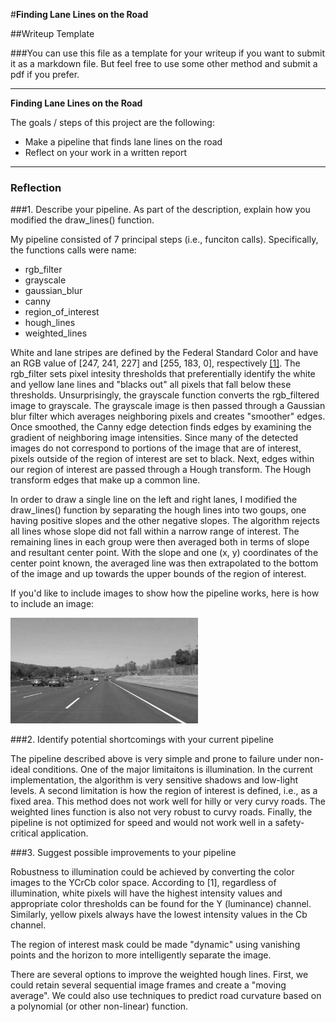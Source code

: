 #**Finding Lane Lines on the Road** 

##Writeup Template

###You can use this file as a template for your writeup if you want to submit it as a markdown file. But feel free to use some other method and submit a pdf if you prefer.

---

**Finding Lane Lines on the Road**

The goals / steps of this project are the following:
* Make a pipeline that finds lane lines on the road
* Reflect on your work in a written report


[//]: # (Image References)

[image1]: ./examples/grayscale.jpg "Grayscale"

---

### Reflection

###1. Describe your pipeline. As part of the description, explain how you modified the draw_lines() function.

My pipeline consisted of 7 principal steps (i.e., funciton calls). Specifically, the functions calls were name: 
* rgb_filter
* grayscale
* gaussian_blur
* canny
* region_of_interest
* hough_lines
* weighted_lines

White and lane stripes are defined by the Federal Standard Color and have an RGB value of [247, 241, 227] and [255, 183, 0], respectively [[1]](http://www.sciencedirect.com/science/article/pii/S0957417414006484). 
The rgb_filter sets pixel intesity thresholds that preferentially identify the white and yellow lane lines and "blacks out" all pixels that fall below these thresholds. Unsurprisingly, the grayscale function converts the rgb_filtered image to grayscale. The grayscale image is then passed through a Gaussian blur filter which averages neighboring pixels and creates "smoother" edges. Once smoothed, the Canny edge detection finds edges by examining the gradient of neighboring image intensities. Since many of the detected images do not correspond to portions of the image that are of interest, pixels outside of the region of interest are set to black. Next, edges within our region of interest are passed through a Hough transform.  The Hough transform edges that make up a common line. 

In order to draw a single line on the left and right lanes, I modified the draw_lines() function by separating the hough lines into two goups, one having positive slopes and the other negative slopes. The algorithm rejects all lines whose slope did not fall within a narrow range of interest. The remaining lines in each group were then averaged both in terms of slope and resultant center point. With the slope and one (x, y) coordinates of the center point known, the averaged line was then extrapolated to the bottom of the image and up towards the upper bounds of the region of interest.

If you'd like to include images to show how the pipeline works, here is how to include an image: 

![alt text][image1]


###2. Identify potential shortcomings with your current pipeline


The pipeline described above is very simple and prone to failure under non-ideal conditions. One of the major limitaitons is illumination. In the current implementation, the algorithm is very sensitive shadows and low-light levels. A second limitation is how the region of interest is defined, i.e., as a fixed area. This method does not work well for hilly or very curvy roads. The weighted lines function is also not very robust to curvy roads. Finally, the pipeline is not optimized for speed and would not work well in a safety-critical application.


###3. Suggest possible improvements to your pipeline

Robustness to illumination could be achieved by converting the color images to the YCrCb color space. According to [1], regardless of illumination, white pixels will have the highest intensity values and appropriate color thresholds can be found for the Y (luminance) channel. Similarly, yellow pixels always have the lowest intensity values in the Cb channel.

The region of interest mask could be made "dynamic" using vanishing points and the horizon to more intelligently separate the image. 

There are several options to improve the weighted hough lines. First, we could retain several sequential image frames and create a "moving average". We could also use techniques to predict road curvature based on a polynomial (or other non-linear) function. 

